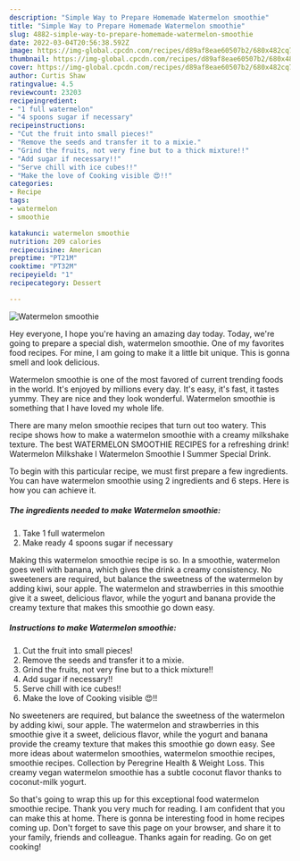 ```yaml
---
description: "Simple Way to Prepare Homemade Watermelon smoothie"
title: "Simple Way to Prepare Homemade Watermelon smoothie"
slug: 4882-simple-way-to-prepare-homemade-watermelon-smoothie
date: 2022-03-04T20:56:38.592Z
image: https://img-global.cpcdn.com/recipes/d89af8eae60507b2/680x482cq70/watermelon-smoothie-recipe-main-photo.jpg
thumbnail: https://img-global.cpcdn.com/recipes/d89af8eae60507b2/680x482cq70/watermelon-smoothie-recipe-main-photo.jpg
cover: https://img-global.cpcdn.com/recipes/d89af8eae60507b2/680x482cq70/watermelon-smoothie-recipe-main-photo.jpg
author: Curtis Shaw
ratingvalue: 4.5
reviewcount: 23203
recipeingredient:
- "1 full watermelon"
- "4 spoons sugar if necessary"
recipeinstructions:
- "Cut the fruit into small pieces!"
- "Remove the seeds and transfer it to a mixie."
- "Grind the fruits, not very fine but to a thick mixture!!"
- "Add sugar if necessary!!"
- "Serve chill with ice cubes!!"
- "Make the love of Cooking visible 😍!!"
categories:
- Recipe
tags:
- watermelon
- smoothie

katakunci: watermelon smoothie 
nutrition: 209 calories
recipecuisine: American
preptime: "PT21M"
cooktime: "PT32M"
recipeyield: "1"
recipecategory: Dessert

---
```



![Watermelon smoothie](https://img-global.cpcdn.com/recipes/d89af8eae60507b2/680x482cq70/watermelon-smoothie-recipe-main-photo.jpg)

Hey everyone, I hope you're having an amazing day today. Today, we're going to prepare a special dish, watermelon smoothie. One of my favorites food recipes. For mine, I am going to make it a little bit unique. This is gonna smell and look delicious.

Watermelon smoothie is one of the most favored of current trending foods in the world. It's enjoyed by millions every day. It's easy, it's fast, it tastes yummy. They are nice and they look wonderful. Watermelon smoothie is something that I have loved my whole life.

There are many melon smoothie recipes that turn out too watery. This recipe shows how to make a watermelon smoothie with a creamy milkshake texture. The best WATERMELON SMOOTHIE RECIPES for a refreshing drink! Watermelon Milkshake l Watermelon Smoothie l Summer Special Drink.


To begin with this particular recipe, we must first prepare a few ingredients. You can have watermelon smoothie using 2 ingredients and 6 steps. Here is how you can achieve it.

<!--inarticleads1-->

##### The ingredients needed to make Watermelon smoothie:

1. Take 1 full watermelon
1. Make ready 4 spoons sugar if necessary


Making this watermelon smoothie recipe is so. In a smoothie, watermelon goes well with banana, which gives the drink a creamy consistency. No sweeteners are required, but balance the sweetness of the watermelon by adding kiwi, sour apple. The watermelon and strawberries in this smoothie give it a sweet, delicious flavor, while the yogurt and banana provide the creamy texture that makes this smoothie go down easy. 

<!--inarticleads2-->

##### Instructions to make Watermelon smoothie:

1. Cut the fruit into small pieces!
1. Remove the seeds and transfer it to a mixie.
1. Grind the fruits, not very fine but to a thick mixture!!
1. Add sugar if necessary!!
1. Serve chill with ice cubes!!
1. Make the love of Cooking visible 😍!!


No sweeteners are required, but balance the sweetness of the watermelon by adding kiwi, sour apple. The watermelon and strawberries in this smoothie give it a sweet, delicious flavor, while the yogurt and banana provide the creamy texture that makes this smoothie go down easy. See more ideas about watermelon smoothies, watermelon smoothie recipes, smoothie recipes. Collection by Peregrine Health &amp; Weight Loss. This creamy vegan watermelon smoothie has a subtle coconut flavor thanks to coconut-milk yogurt. 

So that's going to wrap this up for this exceptional food watermelon smoothie recipe. Thank you very much for reading. I am confident that you can make this at home. There is gonna be interesting food in home recipes coming up. Don't forget to save this page on your browser, and share it to your family, friends and colleague. Thanks again for reading. Go on get cooking!
